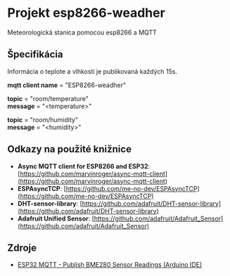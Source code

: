 # Projekt esp8266-weadher

Meteorologická stanica pomocou esp8266 a MQTT

## Špecifikácia

Informácia o teplote a vlhkosti je publikovaná každých 15s.

**mqtt client name** = "ESP8266-weadher"

**topic** = "room/temperature"  
**message** = "\<temperature\>"

**topic** = "room/humidity"  
**message** = "\<humidity\>"

## Odkazy na použité knižnice

- **Async MQTT client for ESP8266 and ESP32**: [https://github.com/marvinroger/async-mqtt-client](https://github.com/marvinroger/async-mqtt-client)
- **ESPAsyncTCP**: [https://github.com/me-no-dev/ESPAsyncTCP](https://github.com/me-no-dev/ESPAsyncTCP)
- **DHT-sensor-library**: [https://github.com/adafruit/DHT-sensor-library](https://github.com/adafruit/DHT-sensor-library)
- **Adafruit Unified Sensor**: [https://github.com/adafruit/Adafruit_Sensor](https://github.com/adafruit/Adafruit_Sensor)

## Zdroje

- [ESP32 MQTT - Publish BME280 Sensor Readings (Arduino IDE)](https://randomnerdtutorials.com/esp8266-nodemcu-mqtt-publish-dht11-dht22-arduino/)

